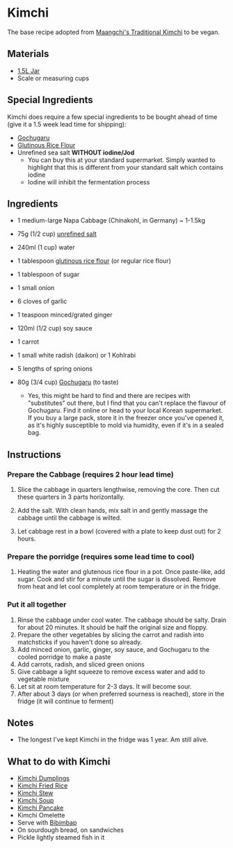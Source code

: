 # Kimchi

The base recipe adopted from [Maangchi's Traditional Kimchi](https://www.maangchi.com/recipe/tongbaechu-kimchi) to be vegan.



## Materials

* [1.5L Jar](../README.md#jars)
* Scale or measuring cups



## Special Ingredients

Kimchi does require a few special ingredients to be bought ahead of time (give it a 1.5 week lead time for shipping):

* [Gochugaru](https://www.amazon.de/-/en/dp/B017GFSFEY)
* [Glutinous Rice Flour](https://www.amazon.de/-/en/dp/B003U2Q0OK)
* Unrefined sea salt **WITHOUT iodine/Jod**
  * You can buy this at your standard supermarket. Simply wanted to highlight that this is different from your standard salt which contains iodine
  * Iodine will inhibit the fermentation process

## Ingredients

* 1 medium-large Napa Cabbage (Chinakohl, in Germany) ~ 1-1.5kg

* 75g (1/2 cup) [unrefined salt](#special-ingredients)

* 240ml (1 cup) water

* 1 tablespoon [glutinous rice flour](#special-ingredients) (or regular rice flour)

* 1 tablespoon of sugar

* 1 small onion

* 6 cloves of garlic

* 1 teaspoon minced/grated ginger

* 120ml (1/2 cup) soy sauce

* 1 carrot

* 1 small white radish (daikon) or 1 Kohlrabi 

* 5 lengths of spring onions

* 80g (3/4 cup) [Gochugaru](#special-ingredients) (to taste)

  * Yes, this might be hard to find and there are recipes with "substitutes" out there, but I find that you can't replace the flavour of Gochugaru. Find it online or head to your local Korean supermarket. If you buy a large pack, store it in the freezer once you've opened it, as it's highly susceptible to mold via humidity, even if it's in a sealed bag.

  

## Instructions

### Prepare the Cabbage (requires 2 hour lead time)

1. Slice the cabbage in quarters lengthwise, removing the core. Then cut these quarters in 3 parts horizontally.

2. Add the salt. With clean hands, mix salt in and gently massage the cabbage until the cabbage is wilted.

3. Let cabbage rest in a bowl (covered with a plate to keep dust out) for 2 hours.

   

### Prepare the porridge (requires some lead time to cool)

1. Heating the water and glutenous rice flour in a pot. Once paste-like, add sugar. Cook and stir for a minute until the sugar is dissolved. Remove from heat and let cool completely at room temperature or in the fridge.

   

### Put it all together

1. Rinse the cabbage under cool water. The cabbage should be  salty. Drain for about 20 minutes. It should be half the original size and floppy.
2. Prepare the other vegetables by slicing the carrot and radish into matchsticks if you haven't done so already.
3. Add minced onion, garlic, ginger, soy sauce, and Gochugaru to the cooled porridge to make a paste
4. Add carrots, radish, and sliced green onions
5. Give cabbage a light squeeze to remove excess water and add to vegetable mixture
6. Let sit at room temperature for 2-3 days. It will become sour.
7. After about 3 days (or when preferred sourness is reached), store in the fridge (it will continue to ferment)



## Notes

* The longest I've kept Kimchi in the fridge was 1 year. Am still alive.



## What to do with Kimchi

* [Kimchi Dumplings](https://www.youtube.com/watch?v=fpyEDjmTeGo&t=771s)
* [Kimchi Fried Rice](https://www.maangchi.com/recipe/kimchi-bokkeumbap)
* [Kimchi Stew](https://www.maangchi.com/recipe/kimchi-jjigae)
* [Kimchi Soup](https://www.maangchi.com/recipe/kimchi-guk)
* [Kimchi Pancake](https://www.maangchi.com/recipe/kimchijeon)
* Kimchi Omelette
* Serve with [Bibimbap](https://www.maangchi.com/recipe/bibimbap)
* On sourdough bread, on sandwiches
* Pickle lightly steamed fish in it

